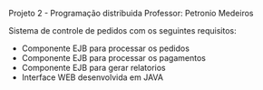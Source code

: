 Projeto 2 - Programação distribuida
Professor: Petronio Medeiros

Sistema de controle de pedidos com os seguintes requisitos:
- Componente EJB para processar os pedidos
- Componente EJB para processar os pagamentos
- Componente EJB para gerar relatorios
- Interface WEB desenvolvida em JAVA
